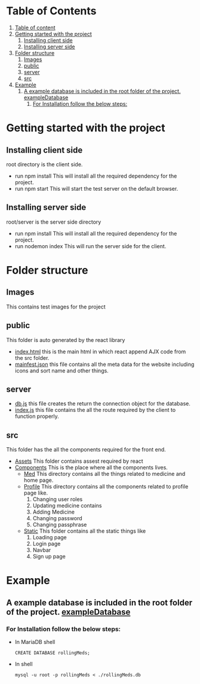 
# Table of Contents

1.  [Table of content](#org5dc5102)
2.  [Getting started with the project](#org644e380)
    1.  [Installing client side](#orgccd1b35)
    2.  [Installing server side](#orgefec416)
3.  [Folder structure](#orgba86526)
    1.  [Images](#org9217dcd)
    2.  [public](#org7e4025c)
    3.  [server](#orgc855b7c)
    4.  [src](#orgcad6af0)
4.  [Example](#orgc645f02)
    1.  [A example database is included in the root folder of the project. exampleDatabase](#orgf06951c)
        1.  [For Installation follow the below steps:](#org710eaeb)


<a id="org5dc5102"></a>

<a id="org644e380"></a>

# Getting started with the project


<a id="orgccd1b35"></a>

## Installing client side

root directory is the client side.

-   run npm install
    This will install all the required dependency for the project.
-   run npm start
    This will start the test server on the default browser.


<a id="orgefec416"></a>

## Installing server side

root/server is the server side directory

-   run npm install
    This will install all the required dependency for the project.
-   run nodemon index
    This will run the server side for the client.


<a id="orgba86526"></a>

# Folder structure


<a id="org9217dcd"></a>

## Images

This contains test images for the project


<a id="org7e4025c"></a>

## public

This folder is auto generated by the react library

-   [index.html](public/index.html) this is the main html in which react append
    AJX code from the src folder.
-   [mainfest.json](public/manifest.json) this file contains all the meta data for
    the website including icons and sort name and other things.


<a id="orgc855b7c"></a>

## server

-   [db.js](server/db.js) this file creates the return the connection object for
    the database.
-   [index.js](server/index.js) this file contains the all the route required by the
    client to function properly.


<a id="orgcad6af0"></a>

## src

This folder has the all the components required for the front end.

-   [Assets](src/Assets)
    This folder contains assest required by react
-   [Components](src/Components)
    This is the place where all the components lives.
    -   [Med](src/Components/Med/)
        This directory contains all the things related to medicine and home page.
    -   [Profile](src/Components/Profile/)
        This directory contains all the components related to profile page like.
        1.  Changing user roles
        2.  Updating medicine contains
        3.  Adding Medicine
        4.  Changing password
        5.  Changing passphrase
    -   [Static](src/Components/Static/)
        This folder contains all the static things like
        1.  Loading page
        2.  Login page
        3.  Navbar
        4.  Sign up page


<a id="orgc645f02"></a>

# Example


<a id="orgf06951c"></a>

## A example database is included in the root folder of the project. [exampleDatabase](file:///rollingMeds.db)


<a id="org710eaeb"></a>

### For Installation follow the below steps:

-   In MariaDB shell
    
        CREATE DATABASE rollingMeds;
-   In shell
    
        mysql -u root -p rollingMeds < ./rollingMeds.db

